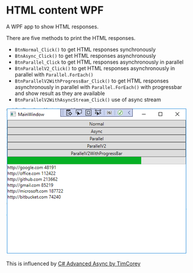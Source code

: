# HTML content WPF

A WPF app to show HTML responses.

There are five methods to print the HTML responses.

- `BtnNormal_Click()` to get HTML responses synchronously
- `BtnAsync_Click()` to get HTML responses asynchronously
- `BtnParallel_Click` to get HTML responses asynchronously in parallel
- `BtnParallelV2_Click()` to get HTML responses asynchronously in parallel 
with `Parallel.ForEach()`
- `BtnParallelV2WithProgressBar_Click()` to get HTML responses asynchronously 
in parallel with `Parallel.ForEach()` with progressbar and show result as they 
are available
- `BtnParallelV2WithAsyncStream_Click()` use of async stream

![Screenshot](https://github.com/Arnab-Developer/ArnabDeveloper.HtmlContent.WpfApp/blob/main/Assets/Screenshot.png)

This is influenced by
[C# Advanced Async by TimCorey](https://www.youtube.com/watch?v=ZTKGRJy5P2M)